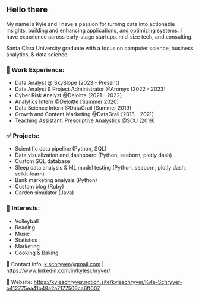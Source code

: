 ## **Hello there**

My name is Kyle and I have a passion for turning data into actionable insights, building and enhancing applications, and optimizing systems. I have experience across early-stage startups, mid-size tech, and consulting.

Santa Clara University graduate with a focus on computer science, business analytics, & data science.

### 👔 Work Experience:

* Data Analyst @ SkySlope [2023 - Present]
* Data Analyst & Project Administrator @Aromyx [2022 - 2023]
* Cyber Risk Analyst @Deloitte [2021 - 2022]
* Analytics Intern @Deloitte [Summer 2020]
* Data Science Intern @DataGrail [Summer 2019]
* Growth and Content Marketing @DataGrail [2018 - 2021]
* Teaching Assistant, Prescriptive Analystics @SCU [2019]

### ✅ Projects:
* Scientific data pipeline (Python, SQL)
* Data visualization and dashboard (Python, seaborn, plotly dash)
* Custom SQL database
* Sleep data analysis & ML model testing (Python, seaborn, plotly dash, scikit-learn)
* Bank marketing analysis (Python)
* Custom blog (Ruby)
* Garden simulator (Java)

### 🏐 Interests:

* Volleyball
* Reading
* Music
* Statistics
* Marketing
* Cooking & Baking

📇 Contact Info: k.schryver@gmail.com | https://www.linkedin.com/in/kyleschryver/

🔗 Website: https://kyleschryver.notion.site/kyleschryver/Kyle-Schryver-b412775ea41b48a2a7177506ca6ff007
